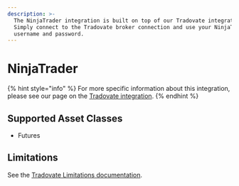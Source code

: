 ```yaml
---
description: >-
  The NinjaTrader integration is built on top of our Tradovate integration.
  Simply connect to the Tradovate broker connection and use your NinjaTrader
  username and password.
---
```


# NinjaTrader

{% hint style="info" %}
For more specific information about this integration, please see our page on the [Tradovate integration](broker-roadmap/tradovate.md).
{% endhint %}

## Supported Asset Classes

* Futures

## Limitations

See the [Tradovate Limitations documentation](broker-roadmap/tradovate.md).
